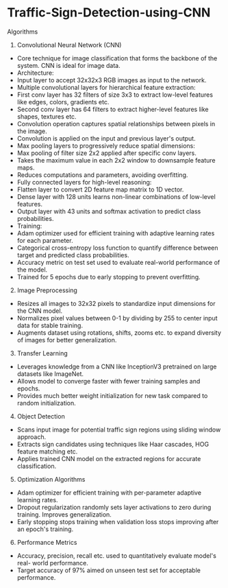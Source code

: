 # Traffic-Sign-Detection-using-CNN

Algorithms
1. Convolutional Neural Network (CNN)
- Core technique for image classification that forms the backbone of the system. CNN is ideal for image data.
- Architecture:
- Input layer to accept 32x32x3 RGB images as input to the network.
- Multiple convolutional layers for hierarchical feature extraction:
- First conv layer has 32 filters of size 3x3 to extract low-level features like edges, colors, gradients etc.
- Second conv layer has 64 filters to extract higher-level features like shapes, textures etc.
- Convolution operation captures spatial relationships between pixels in the image.
- Convolution is applied on the input and previous layer's output.
- Max pooling layers to progressively reduce spatial dimensions:
- Max pooling of filter size 2x2 applied after specific conv layers.
- Takes the maximum value in each 2x2 window to downsample feature maps.
- Reduces computations and parameters, avoiding overfitting.
- Fully connected layers for high-level reasoning:
- Flatten layer to convert 2D feature map matrix to 1D vector.
- Dense layer with 128 units learns non-linear combinations of low-level features.
- Output layer with 43 units and softmax activation to predict class probabilities.
- Training:
- Adam optimizer used for efficient training with adaptive learning rates for each parameter.
- Categorical cross-entropy loss function to quantify difference between target and predicted class probabilities.
- Accuracy metric on test set used to evaluate real-world performance of the model.
- Trained for 5 epochs due to early stopping to prevent overfitting.
2. Image Preprocessing
- Resizes all images to 32x32 pixels to standardize input dimensions for the CNN model.
- Normalizes pixel values between 0-1 by dividing by 255 to center input data for stable training.
- Augments dataset using rotations, shifts, zooms etc. to expand diversity of images for better generalization.
3. Transfer Learning
- Leverages knowledge from a CNN like InceptionV3 pretrained on large datasets like ImageNet.
- Allows model to converge faster with fewer training samples and epochs.
- Provides much better weight initialization for new task compared to random initialization.
4. Object Detection
- Scans input image for potential traffic sign regions using sliding window approach.
- Extracts sign candidates using techniques like Haar cascades, HOG feature matching etc.
- Applies trained CNN model on the extracted regions for accurate classification.
5. Optimization Algorithms
- Adam optimizer for efficient training with per-parameter adaptive learning rates.
- Dropout regularization randomly sets layer activations to zero during training. Improves generalization.
- Early stopping stops training when validation loss stops improving after an epoch's training.
6. Performance Metrics
- Accuracy, precision, recall etc. used to quantitatively evaluate model's real- world performance.
- Target accuracy of 97% aimed on unseen test set for acceptable performance.
